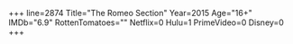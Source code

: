 +++
line=2874
Title="The Romeo Section"
Year=2015
Age="16+"
IMDb="6.9"
RottenTomatoes=""
Netflix=0
Hulu=1
PrimeVideo=0
Disney=0
+++


